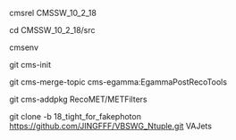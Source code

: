 cmsrel CMSSW_10_2_18

cd CMSSW_10_2_18/src

cmsenv

git cms-init

git cms-merge-topic cms-egamma:EgammaPostRecoTools

git cms-addpkg RecoMET/METFilters

git clone -b 18_tight_for_fakephoton https://github.com/JINGFFF/VBSWG_Ntuple.git VAJets
